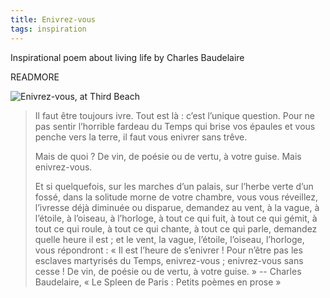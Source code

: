 ```yaml
---
title: Enivrez-vous
tags: inspiration
---
```


Inspirational poem about living life by Charles Baudelaire

READMORE

![][photo]

> Il faut être toujours ivre. Tout est là : c’est l’unique question. Pour ne pas sentir l’horrible fardeau du Temps qui brise vos épaules et vous penche vers la terre, il faut vous enivrer sans trêve.
>
> Mais de quoi ? De vin, de poésie ou de vertu, à votre guise. Mais enivrez-vous.
>
> Et si quelquefois, sur les marches d’un palais, sur l’herbe verte d’un fossé, dans la solitude morne de votre chambre, vous vous réveillez, l’ivresse déjà diminuée ou disparue, demandez au vent, à la vague, à l’étoile, à l’oiseau, à l’horloge, à tout ce qui fuit, à tout ce qui gémit, à tout ce qui roule, à tout ce qui chante, à tout ce qui parle, demandez quelle heure il est ; et le vent, la vague, l’étoile, l’oiseau, l’horloge, vous répondront : « Il est l’heure de s’enivrer ! Pour n’être pas les esclaves martyrisés du Temps, enivrez-vous ; enivrez-vous sans cesse ! De vin, de poésie ou de vertu, à votre guise. »
> -- Charles Baudelaire, « Le Spleen de Paris : Petits poèmes en prose »

[photo]: /images/enivrez-vous.png "Enivrez-vous, at Third Beach"